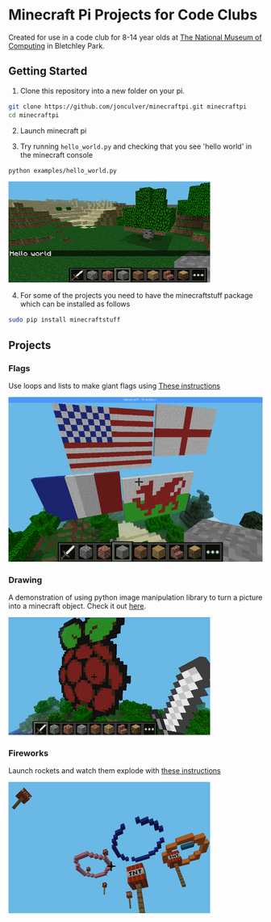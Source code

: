 # Minecraft Pi Projects for Code Clubs

Created for use in a code club for 8-14 year olds at [The National Museum of Computing](https://www.tnmoc.org/) in Bletchley Park.

## Getting Started

1. Clone this repository into a new folder on your pi.

```bash
git clone https://github.com/jonculver/minecraftpi.git minecraftpi
cd minecraftpi
```

2. Launch minecraft pi

3. Try running `hello_world.py` and checking that you see 'hello world' in the minecraft console

```bash
python examples/hello_world.py
```

![Hello World](images/hello_world.png)

4. For some of the projects you need to have the minecraftstuff package which can be installed as follows

```bash
sudo pip install minecraftstuff
```


## Projects

### Flags

Use loops and lists to make giant flags using [These instructions](docs/flags.md)

![Flags](images/flags.png)

### Drawing

A demonstration of using python image manipulation library to turn a picture into a minecraft object. Check it out [here](docs/draw.md). 

![Massive Raspberry](images/drawn_pi.png)

### Fireworks

Launch rockets and watch them explode with [these instructions](docs/fireworks.md)

![Fireworks](images/fireworks.png)
